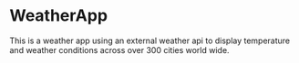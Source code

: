 # WeatherApp

This is  a weather app using an external weather api to display temperature and weather  conditions across over 300 cities world wide.

